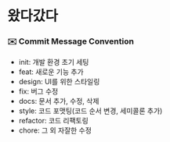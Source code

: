 # 왔다갔다
### ✉️ Commit Message Convention
- init: 개발 환경 초기 세팅
- feat: 새로운 기능 추가
- design: UI를 위한 스타일링 
- fix: 버그 수정
- docs: 문서 추가, 수정, 삭제
- style: 코드 포맷팅(코드 순서 변경, 세미콜론 추가)
- refactor: 코드 리팩토링
- chore: 그 외 자잘한 수정
